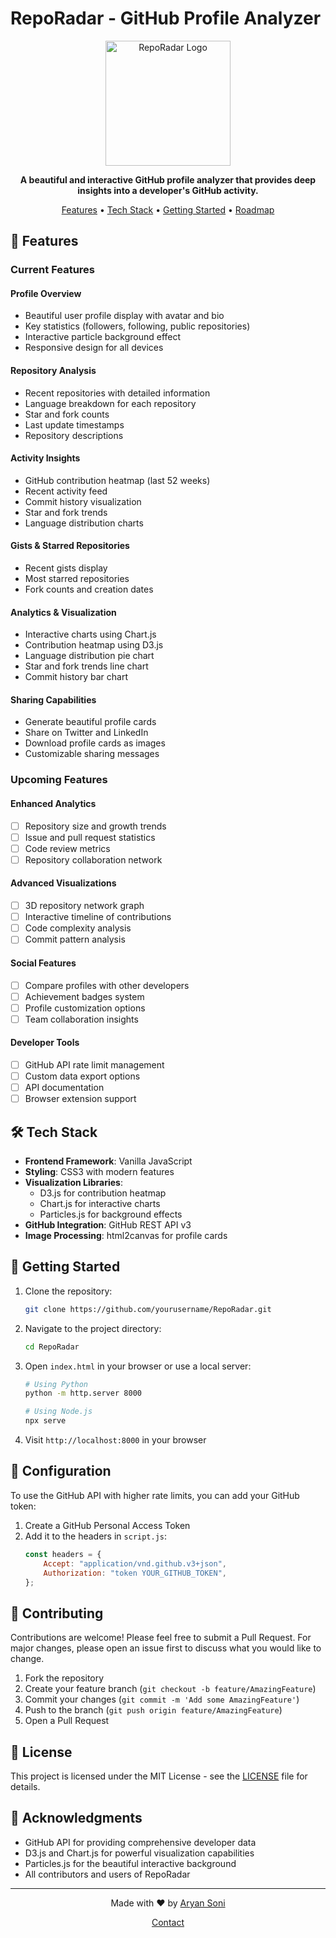 # RepoRadar - GitHub Profile Analyzer

<div align="center">
  <img src="assets/logo.png" alt="RepoRadar Logo" width="200"/>
  <p>
    <strong>A beautiful and interactive GitHub profile analyzer that provides deep insights into a developer's GitHub activity.</strong>
  </p>
  <p>
    <a href="#features">Features</a> •
    <a href="#tech-stack">Tech Stack</a> •
    <a href="#getting-started">Getting Started</a> •
    <a href="#roadmap">Roadmap</a>
  </p>
</div>

## 🌟 Features

### Current Features

#### Profile Overview

-   Beautiful user profile display with avatar and bio
-   Key statistics (followers, following, public repositories)
-   Interactive particle background effect
-   Responsive design for all devices

#### Repository Analysis

-   Recent repositories with detailed information
-   Language breakdown for each repository
-   Star and fork counts
-   Last update timestamps
-   Repository descriptions

#### Activity Insights

-   GitHub contribution heatmap (last 52 weeks)
-   Recent activity feed
-   Commit history visualization
-   Star and fork trends
-   Language distribution charts

#### Gists & Starred Repositories

-   Recent gists display
-   Most starred repositories
-   Fork counts and creation dates

#### Analytics & Visualization

-   Interactive charts using Chart.js
-   Contribution heatmap using D3.js
-   Language distribution pie chart
-   Star and fork trends line chart
-   Commit history bar chart

#### Sharing Capabilities

-   Generate beautiful profile cards
-   Share on Twitter and LinkedIn
-   Download profile cards as images
-   Customizable sharing messages

### Upcoming Features

#### Enhanced Analytics

-   [ ] Repository size and growth trends
-   [ ] Issue and pull request statistics
-   [ ] Code review metrics
-   [ ] Repository collaboration network

#### Advanced Visualizations

-   [ ] 3D repository network graph
-   [ ] Interactive timeline of contributions
-   [ ] Code complexity analysis
-   [ ] Commit pattern analysis

#### Social Features

-   [ ] Compare profiles with other developers
-   [ ] Achievement badges system
-   [ ] Profile customization options
-   [ ] Team collaboration insights

#### Developer Tools

-   [ ] GitHub API rate limit management
-   [ ] Custom data export options
-   [ ] API documentation
-   [ ] Browser extension support

## 🛠️ Tech Stack

-   **Frontend Framework**: Vanilla JavaScript
-   **Styling**: CSS3 with modern features
-   **Visualization Libraries**:
    -   D3.js for contribution heatmap
    -   Chart.js for interactive charts
    -   Particles.js for background effects
-   **GitHub Integration**: GitHub REST API v3
-   **Image Processing**: html2canvas for profile cards

## 🚀 Getting Started

1. Clone the repository:

    ```bash
    git clone https://github.com/yourusername/RepoRadar.git
    ```

2. Navigate to the project directory:

    ```bash
    cd RepoRadar
    ```

3. Open `index.html` in your browser or use a local server:

    ```bash
    # Using Python
    python -m http.server 8000

    # Using Node.js
    npx serve
    ```

4. Visit `http://localhost:8000` in your browser

## 🔧 Configuration

To use the GitHub API with higher rate limits, you can add your GitHub token:

1. Create a GitHub Personal Access Token
2. Add it to the headers in `script.js`:
    ```javascript
    const headers = {
    	Accept: "application/vnd.github.v3+json",
    	Authorization: "token YOUR_GITHUB_TOKEN",
    };
    ```

## 🤝 Contributing

Contributions are welcome! Please feel free to submit a Pull Request. For major changes, please open an issue first to discuss what you would like to change.

1. Fork the repository
2. Create your feature branch (`git checkout -b feature/AmazingFeature`)
3. Commit your changes (`git commit -m 'Add some AmazingFeature'`)
4. Push to the branch (`git push origin feature/AmazingFeature`)
5. Open a Pull Request

## 📝 License

This project is licensed under the MIT License - see the [LICENSE](LICENSE) file for details.

## 🙏 Acknowledgments

-   GitHub API for providing comprehensive developer data
-   D3.js and Chart.js for powerful visualization capabilities
-   Particles.js for the beautiful interactive background
-   All contributors and users of RepoRadar

---

<div align="center">
  <p>Made with ❤️ by <a href="https://github.com/AryanSONI00">Aryan Soni</a></p>
  <p>
    <a href="mailto:aryan151soni@gmail.com">
      <i class="fas fa-envelope"></i> Contact
    </a>
  </p>
</div>
